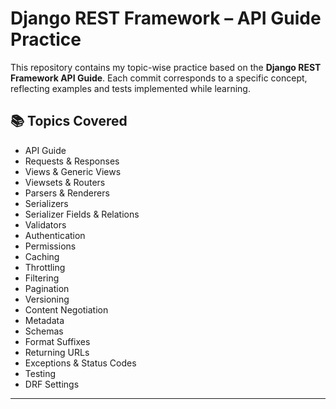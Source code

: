 ﻿# Django REST Framework – API Guide Practice

This repository contains my topic-wise practice based on the **Django REST Framework API Guide**. Each commit corresponds to a specific concept, reflecting examples and tests implemented while learning.

## 📚 Topics Covered

- API Guide  
- Requests & Responses  
- Views & Generic Views  
- Viewsets & Routers  
- Parsers & Renderers  
- Serializers  
- Serializer Fields & Relations  
- Validators  
- Authentication  
- Permissions  
- Caching  
- Throttling  
- Filtering  
- Pagination  
- Versioning  
- Content Negotiation  
- Metadata  
- Schemas  
- Format Suffixes  
- Returning URLs  
- Exceptions & Status Codes  
- Testing  
- DRF Settings

---

<!-- This repo serves as a personal reference for me on understanding Django REST Framework’s features in depth. -->
